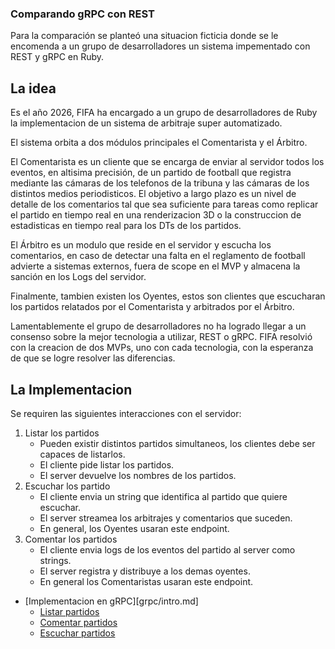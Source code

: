 ### Comparando gRPC con REST

Para la comparación se planteó una situacion ficticia donde se le encomenda a un grupo de desarrolladores un sistema impementado con REST y gRPC en Ruby.

## La idea

Es el año 2026, FIFA ha encargado a un grupo de desarrolladores de Ruby la implementacion de un sistema de arbitraje super automatizado.

El sistema orbita a dos módulos principales el Comentarista y el Árbitro.

El Comentarista es un cliente que se encarga de enviar al servidor todos los eventos, en altisima precisión, de un partido de football que registra mediante las cámaras de los telefonos de la tribuna y las cámaras de los distintos medios periodisticos. El objetivo a largo plazo es un nivel de detalle de los comentarios tal que sea suficiente para tareas como replicar el partido en tiempo real en una renderizacion 3D o la construccion de estadisticas en tiempo real para los DTs de los partidos.

El Árbitro es un modulo que reside en el servidor y escucha los comentarios, en caso de detectar una falta en el reglamento de football advierte a sistemas externos, fuera de scope en el MVP y almacena la sanción en los Logs del servidor.

Finalmente, tambien existen los Oyentes, estos son clientes que escucharan los partidos relatados por el Comentarista y arbitrados por el Árbitro.

Lamentablemente el grupo de desarrolladores no ha logrado llegar a un consenso sobre la mejor tecnologia a utilizar, REST o gRPC. FIFA resolvió con la creacion de dos MVPs, uno con cada tecnologia, con la esperanza de que se logre resolver las diferencias.

## La Implementacion

Se requiren las siguientes interacciones con el servidor:

1. Listar los partidos
   * Pueden existir distintos partidos simultaneos, los clientes debe ser capaces de listarlos.
   * El cliente pide listar los partidos.
   * El server devuelve los nombres de los partidos.
2. Escuchar los partido
   * El cliente envia un string que identifica al partido que quiere escuchar.
   * El server streamea los arbitrajes y comentarios que suceden.
   * En general, los Oyentes usaran este endpoint.
3. Comentar los partidos
   * El cliente envia logs de los eventos del partido al server como strings.
   * El server registra y distribuye a los demas oyentes.
   * En general los Comentaristas usaran este endpoint.

* [Implementacion en gRPC][grpc/intro.md]
  * [Listar partidos](grpc/listar-partidos.md)
  * [Comentar partidos](grpc/comentar-partidos.md)
  * [Escuchar partidos](grpc/escuchar-partidos.md)

